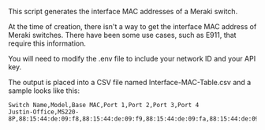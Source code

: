 This script generates the interface MAC addresses of a Meraki switch.

At the time of creation, there  isn't a way to get the interface MAC address of Meraki switches. There have been some use cases, such as E911, that require this information. 

You will need to modify the .env file to include your network ID and your API key.

The output is placed into a CSV file named Interface-MAC-Table.csv and a sample looks like this:

```
Switch Name,Model,Base MAC,Port 1,Port 2,Port 3,Port 4
Justin-Office,MS220-8P,88:15:44:de:09:f8,88:15:44:de:09:f9,88:15:44:de:09:fa,88:15:44:de:09:fb,88:15:44:de:09:fc
```

